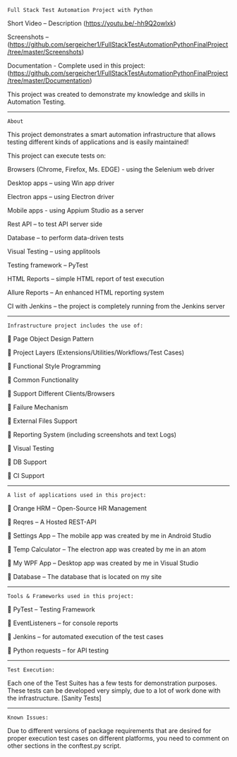     Full Stack Test Automation Project with Python


Short Video – Description (https://youtu.be/-hh9Q2owlxk)

Screenshots – (https://github.com/sergeicher1/FullStackTestAutomationPythonFinalProject/tree/master/Screenshots)

Documentation - Complete used in this project:
(https://github.com/sergeicher1/FullStackTestAutomationPythonFinalProject/tree/master/Documentation)



   This project was created to demonstrate my knowledge and skills in Automation Testing.

-----------------------------------------------------------------------------------------------------------------------------------------------------------

    About

This project demonstrates a smart automation infrastructure that allows testing different kinds of applications and is easily maintained!

This project can execute tests on:

Browsers (Chrome, Firefox, Ms. EDGE) - using the Selenium web driver

Desktop apps – using Win app driver

Electron apps – using Electron driver

Mobile apps - using Appium Studio as a server

Rest API – to test API server side 

Database – to perform data-driven tests 

Visual Testing – using applitools 

Testing framework – PyTest

HTML Reports – simple HTML report of test execution  

Allure Reports – An enhanced HTML reporting system

CI with Jenkins – the project is completely running from the Jenkins server

-----------------------------------------------------------------------------------------------------------------------------------------------------------

    Infrastructure project includes the use of:

	Page Object Design Pattern 

	Project Layers (Extensions/Utilities/Workflows/Test Cases)

	Functional Style Programming

	Common Functionality

	Support Different Clients/Browsers

	Failure Mechanism

	External Files Support

	Reporting System (including screenshots and text Logs)

	Visual Testing 

	DB Support

	CI Support 

-----------------------------------------------------------------------------------------------------------------------------------------------------------

    A list of applications used in this project: 

	Orange HRM – Open-Source HR Management

	 Reqres – A Hosted REST-API

	Settings App – The mobile app was created by me in Android Studio

	Temp Calculator – The electron app was created by me in an atom 

	My WPF App – Desktop app was created by me in Visual Studio 

	Database – The database that is located on my site

-----------------------------------------------------------------------------------------------------------------------------------------------------------

    Tools & Frameworks used in this project:


	PyTest – Testing Framework

	EventListeners – for console reports 

	Jenkins – for automated execution of the test cases

	Python requests – for API testing

-----------------------------------------------------------------------------------------------------------------------------------------------------------

    Test Execution: 

Each one of the Test Suites has a few tests for demonstration purposes. 
These tests can be developed very simply, due to a lot of work done with the infrastructure. [Sanity Tests]

-----------------------------------------------------------------------------------------------------------------------------------------------------------

    Known Issues: 

Due to different versions of package requirements that are desired for proper execution test cases on different platforms,
you need to comment on other sections in the conftest.py script. 
